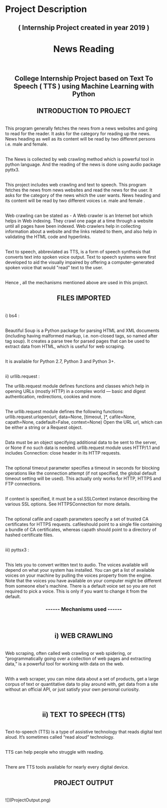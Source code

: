 # Project Description 
<h2 align="center">( Internship Project created in year 2019 )</h2>
<p><h1 align="center">News Reading </h1>
<br><h2 align="center">College Internship Project based on Text To Speech ( TTS ) using Machine Learning with Python</h2>

<p><h2 align="center">INTRODUCTION  TO  PROJECT </h2>
<br>This program generally fetches the news from a news websites and going to read for the reader. It asks for the category for reading up the news. News heading as well as its content will be read by two different persons i.e. male and female.

<br>The News is collected by web crawling method which is powerful tool in python language. And the reading of the news is done using audio package pyttx3.

<br>This project includes web crawling and text to speech. This program fetches the news
from news websites and read the news for the user. It asks for the category of the news
which the user wants. News heading and its content will be read by two different voices
i.e. male and female .

<br>Web crawling can be stated as - A Web crawler is an Internet bot which helps in Web
indexing. They crawl one page at a time through a website until all pages have been
indexed. Web crawlers help in collecting information about a website and the links
related to them, and also help in validating the HTML code and hyperlinks.

<br>Text to speech, abbreviated as TTS, is a form of speech synthesis that converts text into
spoken voice output. Text to speech systems were first developed to aid the visually
impaired by offering a computer-generated spoken voice that would &quot;read&quot; text to the
user.

<br>Hence , all the mechanisms mentioned above are used in this project.

<p><h2 align="center">FILES  IMPORTED </h2>
<br>i)	bs4 :

<br>Beautiful Soup is a Python package for parsing HTML and XML documents (including having malformed markup, i.e. non-closed tags, so named after tag soup). It creates a parse tree for parsed pages that can be used to extract data from HTML, which is useful for web scraping. 

<br>It is available for Python 2.7, Python 3 and Python 3+.

<br>ii)	urllib.request :

The urllib.request module defines functions and classes which help in opening URLs (mostly HTTP) in a complex world — basic and digest authentication, redirections, cookies and more.

<br>The urllib.request module defines the following functions:
urllib.request.urlopen(url, data=None, [timeout, ]*, cafile=None, capath=None, cadefault=False, context=None) Open the URL url, which can be either a string or a Request object.

<br>Data must be an object specifying additional data to be sent to the server, or None if no such data is needed. urllib.request module uses HTTP/1.1 and includes Connection: close header in its HTTP requests.

<br>The optional timeout parameter specifies a timeout in seconds for blocking operations like the connection attempt (if not specified, the global default timeout setting will be used). This actually only works for HTTP, HTTPS and FTP connections.

<br>If context is specified, it must be a ssl.SSLContext instance describing the various SSL options. See HTTPSConnection for more details.

<br>The optional cafile and capath parameters specify a set of trusted CA certificates for HTTPS requests. cafileshould point to a single file containing a bundle of CA certificates, whereas capath should point to a directory of hashed certificate files. 

<br>iii)	pyttsx3 :

<br>This lets you to convert written text to audio. The voices available will depend on what your system has installed. You can get a list of available voices on your machine by pulling the voices property from the engine. Note that the voices you have available on your computer might be different from someone else's machine. There is a default voice set so you are not required to pick a voice. This is only if you want to change it from the default.

<p><h3 align="center">------ Mechanisms used ------ </h3>
<br><h2 align="center">i) WEB CRAWLING </h2>
<br>Web scraping, often called web crawling or web spidering, or “programmatically going over a collection of web pages and extracting data,” is a powerful tool for working with data on the web.

<br>With a web scraper, you can mine data about a set of products, get a large corpus of text or quantitative data to play around with, get data from a site without an official API, or just satisfy your own personal curiosity.

<br><h2 align="center">ii) TEXT TO SPEECH (TTS) </h2>
<br>Text-to-speech (TTS) is a type of assistive technology that reads digital text aloud. It’s sometimes called “read aloud” technology.

<br>TTS can help people who struggle with reading.

<br>There are TTS tools available for nearly every digital device.

<p><h2 align="center">PROJECT OUTPUT </h2>
<br>
![](ProjectOutput.png)